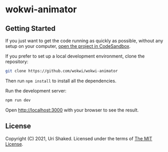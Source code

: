 # wokwi-animator

## Getting Started

If you just want to get the code running as quickly as possible,
without any setup on your computer, [open the project in CodeSandbox](https://githubbox.com/wokwi/wokwi-animator).

If you prefer to set up a local development environment, clone the repository:

```bash
git clone https://github.com/wokwi/wokwi-animator
```

Then run `npm install` to install all the dependencies.

Run the development server:

```bash
npm run dev
```

Open [http://localhost:3000](http://localhost:3000) with your browser to see the result.

## License

Copyright (C) 2021, Uri Shaked. Licensed under the terms of [The MIT License](LICENSE).
